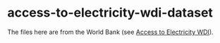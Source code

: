 # access-to-electricity-wdi-dataset

The files here are from the World Bank (see [Access to Electricity WDI](https://data.worldbank.org/indicator/EG.ELC.ACCS.ZS)).
